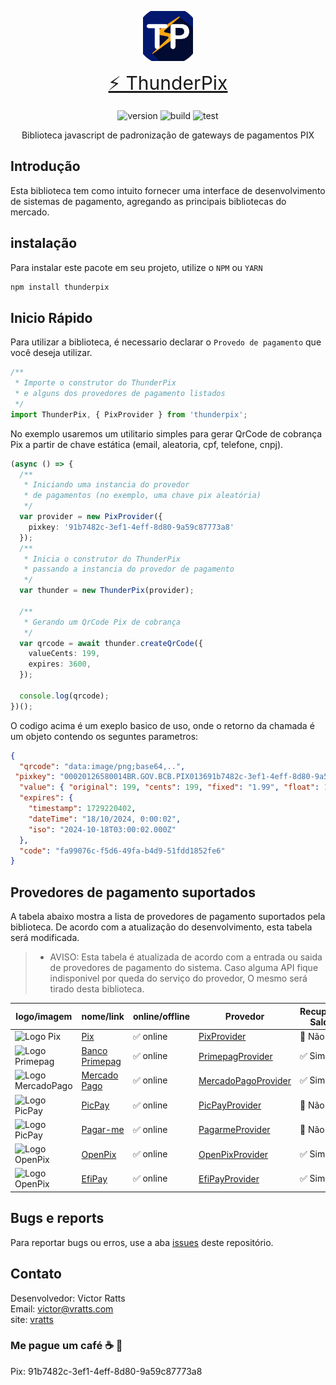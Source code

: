 <p align="center">
<a href="#" target="_blank" style="display: flex; justify-content: center;">
<img src="app.png" width="400" alt="logo" style="width: 80px;">
</a>
</p>

<p align="center">
<a href="#" style="font-size: 30px;">⚡️ ThunderPix</a>
</p>

<p align="center">
<img src="https://img.shields.io/badge/version-1.1.0-cyan" alt="version">
<img src="https://img.shields.io/badge/build-pass-info" alt="build">
<img src="https://img.shields.io/badge/test-pass-green" alt="test">
</p>

<p align="center">
Biblioteca javascript de padronização de gateways de pagamentos PIX 
</p>

## Introdução
Esta biblioteca tem como intuito fornecer uma interface de desenvolvimento de sistemas de pagamento, agregando as principais bibliotecas do mercado. 

## instalação
Para instalar este pacote em seu projeto, utilize o ```NPM``` ou ```YARN```

```sh
npm install thunderpix
```

## Inicio Rápido

Para utilizar a biblioteca, é necessario declarar o ```Provedo de pagamento``` que você deseja 
utilizar. 

```ts
/**
 * Importe o construtor do ThunderPix 
 * e alguns dos provedores de pagamento listados
 */
import ThunderPix, { PixProvider } from 'thunderpix';
```

No exemplo usaremos um utilitario simples para gerar QrCode de cobrança Pix a partir de chave estática
(email, aleatoria, cpf, telefone, cnpj).

```ts
(async () => {
  /**
   * Iniciando uma instancia do provedor
   * de pagamentos (no exemplo, uma chave pix aleatória)
   */
  var provider = new PixProvider({
    pixkey: '91b7482c-3ef1-4eff-8d80-9a59c87773a8'
  });
  /**
   * Inicia o construtor do ThunderPix
   * passando a instancia do provedor de pagamento
   */
  var thunder = new ThunderPix(provider);

  /**
   * Gerando um QrCode Pix de cobrança
   */
  var qrcode = await thunder.createQrCode({
    valueCents: 199,
    expires: 3600,
  });

  console.log(qrcode);
})();
```
O codigo acima é um exeplo basico de uso, onde o retorno da chamada é um objeto
contendo os seguntes parametros:

```json
{
  "qrcode": "data:image/png;base64,..",
 "pixkey": "00020126580014BR.GOV.BCB.PIX013691b7482c-3ef1-4eff-8d80-9a59c87773a852040000530398654041.995802BR5909Recebedor6009Sao Paulo62070503***6304E144",
  "value": { "original": 199, "cents": 199, "fixed": "1.99", "float": 1.99 },
  "expires": {
    "timestamp": 1729220402,
    "dateTime": "18/10/2024, 0:00:02",
    "iso": "2024-10-18T03:00:02.000Z"
  },
  "code": "fa99076c-f5d6-49fa-b4d9-51fdd1852fe6"
}
```

## Provedores de pagamento suportados

A tabela abaixo mostra a lista de provedores de pagamento suportados pela biblioteca. 
De acordo com a atualização do desenvolvimento, esta tabela será modificada.

>- AVISO: Esta tabela é atualizada de acordo com a entrada ou saida de provedores de pagamento do sistema. Caso alguma API fique indisponivel por queda do serviço do provedor, O mesmo será tirado desta biblioteca.

| logo/imagem | nome/link | online/offline | Provedor | Recuperar Saldo | Gerar QrCode | Listar QrCodes | Buscar QrCode | Gerar Saques | Listar Saques | Buscar Saques |
|------|-------------|--------|----------|-------------|--------------|----------------|---------------|-------------|--------------|--------------|
| <img src="https://www.bcb.gov.br/content/estabilidadefinanceira/piximg/logo_pix.png" alt="Logo Pix" width="100" height="40"> | [Pix](https://www.bcb.gov.br/estabilidadefinanceira/pix) | ✅ online | [PixProvider](src/providers/pix/PixProvider.ts) | 🚫 Não | ✅ Sim | 🚫 Não | 🚫 Não | 🚫 Não | 🚫 Não | 🚫 Não |
| <img src="https://primepag.com.br/wp-content/uploads/2023/12/Logo-Primepag-5-1-1536x339.png" alt="Logo Primepag" width="100" height="25"> | [Banco Primepag](https://primepag.com.br) | ✅ online | [PrimepagProvider](src/providers/pix/PrimepagProvider.ts) | ✅ Sim | ✅ Sim | ✅ Sim | ✅ Sim | ✅ Sim | ✅ Sim | ✅ Sim |
| <img src="https://logodownload.org/wp-content/uploads/2019/06/mercado-pago-logo.png" alt="Logo MercadoPago" width="100" height="25"> | [Mercado Pago](https://www.mercadopago.com.br) | ✅ online | [MercadoPagoProvider](src/providers/pix/MercadoPagoProvider.ts) | ✅ Sim | ✅ Sim | ✅ Sim | ✅ Sim | ✅ Sim | ✅ Sim | ✅ Sim |
| <img src="https://cdn.worldvectorlogo.com/logos/picpay-1.svg" alt="Logo PicPay" width="100" height="25"> | [PicPay](https://picpay.com) | ✅ online | [PicPayProvider](src/providers/pix/PicPayProvider.ts) | 🚫 Não | ✅ Sim | ✅ Sim | ✅ Sim | 🚫 Não | 🚫 Não | 🚫 Não |
| <img src="https://lojaintegrada.com.br/assets/img/pagarme-logo.png" alt="Logo PicPay" width="100" height="35"> | [Pagar-me](https://pagar.me) | ✅ online | [PagarmeProvider](src/providers/pix/PagarmeProvider.ts) | 🚫 Não | ✅ Sim | ✅ Sim | ✅ Sim | ✅ Sim | ✅ Sim | ✅ Sim |
| <img src="https://openpix.com.br/_next/static/media/og-openpix.c750b819.png" alt="Logo OpenPix" width="100" height="55"> | [OpenPix](https://openpix.com.br) | ✅ online | [OpenPixProvider](src/providers/pix/OpenPixProvider.ts) | ✅ Sim | ✅ Sim | ✅ Sim | ✅ Sim | ✅ Sim | ✅ Sim | ✅ Sim |
| <img src="https://sejaefi.com.br/_ipx/_/images/components/menu/logo-efi-pay-orange.svg" alt="Logo OpenPix" width="100" height="55"> | [EfiPay](https://sejaefi.com.br) | ✅ online | [EfiPayProvider](src/providers/pix/EfiPayProvider.ts) | ✅ Sim | ✅ Sim | ✅ Sim | ✅ Sim | ✅ Sim | ✅ Sim | ✅ Sim |

## Bugs e reports

Para reportar bugs ou erros, use a aba [issues](https://github.com/vhratts/thunderpix/issues) deste repositório.

## Contato
Desenvolvedor: Victor Ratts<br>
Email: victor@vratts.com<br>
site: [vratts](https://vratts.com)

### Me pague um café ☕️ 🙏 
Pix: 91b7482c-3ef1-4eff-8d80-9a59c87773a8

